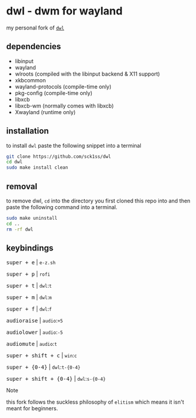 # dwl - dwm for wayland
my personal fork of [`dwl`](https://codeberg.org/dwl/dwl)

## dependencies 
- libinput
- wayland
- wlroots (compiled with the libinput backend & X11 support)
- xkbcommon
- wayland-protocols (compile-time only)
- pkg-config (compile-time only)
- libxcb
- libxcb-wm (normally comes with libxcb)
- Xwayland (runtime only)

## installation
to install `dwl` paste the following snippet into a terminal
```sh
git clone https://github.com/sck1ss/dwl
cd dwl
sudo make install clean
```

## removal
to remove dwl, `cd` into the directory you first cloned this repo into and then paste the following command into a terminal.
```sh
sudo make uninstall
cd ..
rm -rf dwl
```

## keybindings
<kbd>super + e</kbd> | `e-z.sh`

<kbd>super + p</kbd> | `rofi`

<kbd>super + t</kbd> | `dwl`:`t`

<kbd>super + m</kbd> | `dwl`:`m`

<kbd>super + f</kbd> | `dwl`:`f`

<kbd>audioraise</kbd> | `audio`:`+5`

<kbd>audiolower</kbd> | `audio`:`-5`

<kbd>audiomute</kbd> | `audio`:`t`

<kbd>super + shift + c</kbd> | `win`:`c`

<kbd>super + {0-4}</kbd> | `dwl`:`t-{0-4}`

<kbd>super + shift + {0-4}</kbd> | `dwl`:`s-{0-4}`

>[!NOTE]
  this fork follows the suckless philosophy of `elitism` which means it isn't meant for beginners.
